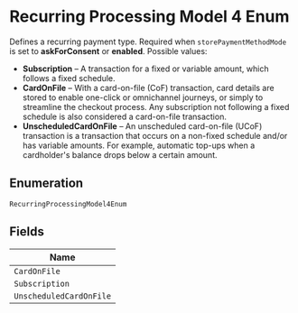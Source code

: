 
# Recurring Processing Model 4 Enum

Defines a recurring payment type. Required when `storePaymentMethodMode` is set to **askForConsent** or **enabled**.
Possible values:

* **Subscription** – A transaction for a fixed or variable amount, which follows a fixed schedule.
* **CardOnFile** – With a card-on-file (CoF) transaction, card details are stored to enable one-click or omnichannel journeys, or simply to streamline the checkout process. Any subscription not following a fixed schedule is also considered a card-on-file transaction.
* **UnscheduledCardOnFile** – An unscheduled card-on-file (UCoF) transaction is a transaction that occurs on a non-fixed schedule and/or has variable amounts. For example, automatic top-ups when a cardholder's balance drops below a certain amount.

## Enumeration

`RecurringProcessingModel4Enum`

## Fields

| Name |
|  --- |
| `CardOnFile` |
| `Subscription` |
| `UnscheduledCardOnFile` |

